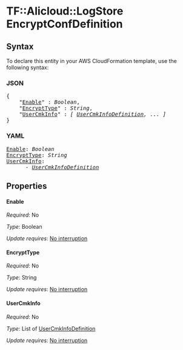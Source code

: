 # TF::Alicloud::LogStore EncryptConfDefinition

## Syntax

To declare this entity in your AWS CloudFormation template, use the following syntax:

### JSON

<pre>
{
    "<a href="#enable" title="Enable">Enable</a>" : <i>Boolean</i>,
    "<a href="#encrypttype" title="EncryptType">EncryptType</a>" : <i>String</i>,
    "<a href="#usercmkinfo" title="UserCmkInfo">UserCmkInfo</a>" : <i>[ <a href="usercmkinfodefinition.md">UserCmkInfoDefinition</a>, ... ]</i>
}
</pre>

### YAML

<pre>
<a href="#enable" title="Enable">Enable</a>: <i>Boolean</i>
<a href="#encrypttype" title="EncryptType">EncryptType</a>: <i>String</i>
<a href="#usercmkinfo" title="UserCmkInfo">UserCmkInfo</a>: <i>
      - <a href="usercmkinfodefinition.md">UserCmkInfoDefinition</a></i>
</pre>

## Properties

#### Enable

_Required_: No

_Type_: Boolean

_Update requires_: [No interruption](https://docs.aws.amazon.com/AWSCloudFormation/latest/UserGuide/using-cfn-updating-stacks-update-behaviors.html#update-no-interrupt)

#### EncryptType

_Required_: No

_Type_: String

_Update requires_: [No interruption](https://docs.aws.amazon.com/AWSCloudFormation/latest/UserGuide/using-cfn-updating-stacks-update-behaviors.html#update-no-interrupt)

#### UserCmkInfo

_Required_: No

_Type_: List of <a href="usercmkinfodefinition.md">UserCmkInfoDefinition</a>

_Update requires_: [No interruption](https://docs.aws.amazon.com/AWSCloudFormation/latest/UserGuide/using-cfn-updating-stacks-update-behaviors.html#update-no-interrupt)

